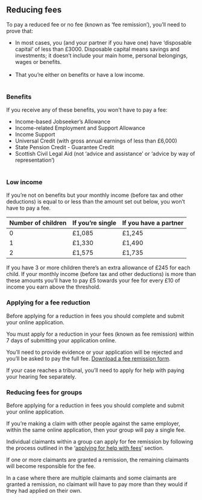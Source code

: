 <h2 class="legend">Reducing fees</h2>

To pay a reduced fee or no fee (known as ‘fee remission’), you’ll need to prove that:

* In most cases, you (and your partner if you have one) have ‘disposable capital’ of less than £3000. Disposable capital means savings and investments; it doesn’t include your main home, personal belongings, wages or benefits.<br/><br/>
* That you’re either on benefits or have a low income.<br/><br/>

### Benefits

If you receive any of these benefits, you won't have to pay a fee:

- Income-based Jobseeker’s Allowance
- Income-related Employment and Support Allowance
- Income Support
- Universal Credit (with gross annual earnings of less than £6,000)
- State Pension Credit - Guarantee Credit
- Scottish Civil Legal Aid (not ‘advice and assistance’ or ‘advice by way of representation’)<br/><br/>

### Low income
If you’re not on benefits but your monthly income (before tax and other deductions) is equal to or less than the amount set out below, you won’t have to pay a fee.

|Number of children|If you’re single|If you have a partner|
|------------------|----------------|---------------------|
|0|£1,085|£1,245|
|1|£1,330|£1,490|
|2|£1,575|£1,735|

If you have 3 or more children there’s an extra allowance of £245 for each child.
If your monthly income (before tax and other deductions) is more than these amounts you’ll have to pay £5 towards your fee for every £10 of income you earn above the threshold.

<a name="applying_for_a_fee_reduction"></a>
### Applying for a fee reduction
Before applying for a reduction in fees you should complete and submit your online application.

You must apply for a reduction in your fees (known as fee remission) within 7 days of submitting your application online.

You’ll need to provide evidence or your application will be rejected and you’ll be asked to pay the full fee. [Download a fee remission form](http://hmctsformfinder.justice.gov.uk/courtfinder/forms/ex160a-from-07-october-eng.pdf).

If your case reaches a tribunal, you’ll need to apply for help with paying your hearing fee separately.


### Reducing fees for groups
Before applying for a reduction in fees you should complete and submit your online application.

If you’re making a claim with other people against the same employer, within the same online application, then your group will pay a single fee.

Individual claimants within a group can apply for fee remission by following the process outlined in the ‘[applying for help with fees](#applying_for_a_fee_reduction)’ section.

If one or more claimants are granted a remission, the remaining claimants will become responsible for the fee.

In a case where there are multiple claimants and some claimants are granted a remission, no claimant will have to pay more than they would if they had applied on their own.
